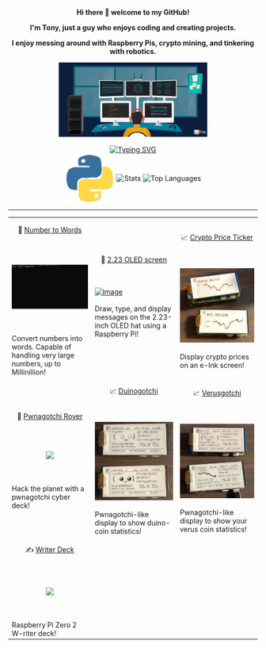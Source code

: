 <div align="center">
  <p><strong>Hi there 👋 welcome to my GitHub!</p>
  <p>I'm Tony, just a guy who enjoys coding and creating projects.</p> 
  <p>I enjoy messing around with Raspberry Pis, crypto mining, and tinkering with robotics. </strong></p>
  <p align="center">
  <img alt="Coding GIF" width="300" height="auto" src="assets/coding.gif"/>
  </p>
  <a href="https://git.io/typing-svg"><img src="https://readme-typing-svg.demolab.com?font=Fira+Code&weight=700&size=30&pause=1000&color=4FBFF7&center=true&vCenter=true&width=435&lines=Welcome!;Check+out+my+repos!" alt="Typing SVG" /></a>
</div>

<!--




  -->

<div align="center">
  <img align="center" alt="Coding GIF" width="100" height="auto" src="assets/python.gif"/>
  <img align="center" src="http://github-profile-summary-cards.vercel.app/api/cards/stats?username=frogCaller&theme=transparent" height="180em" alt="Stats"/>
  <img align="center" src="https://github-readme-stats.vercel.app/api/top-langs?username=frogCaller&hide_border=true&no-bg=true&no-frame=true&layout=compact&theme=transparent&hide=html,css,jupyter%20notebook,pug,jinja" alt="Top Languages"/>
</div>

---

|   |   |   |
| --- | --- | --- | 
|<p align="center"> 💯 [Number to Words](https://github.com/frogCaller/number-to-words)</p><br><br /> <p align="center"><a href="https://github.com/frogCaller/number-to-words"><img src="https://raw.githubusercontent.com/frogCaller/number-to-words/main/images/num2words.gif" width="300" height="auto"></a></p><br><br /> Convert numbers into words. Capable of handling very large numbers, up to Millinillion! |<p align="center"> 📝 [2.23 OLED screen](https://github.com/frogCaller/2.23inch)</p><br><br /> [![image](https://github.com/frogCaller/2.23inch/blob/main/images/draw.gif)](https://github.com/frogCaller/2.23inch)<br><br /> Draw, type, and display messages on the 2.23-inch OLED hat using a Raspberry Pi! <br><br />|<p align="center"> 📈 [Crypto Price Ticker](https://github.com/frogCaller/e-ink-ticker)</p> <br><br /> <a href="https://github.com/frogCaller/e-ink-ticker"><img src="https://github.com/frogCaller/e-ink-ticker/blob/main/images/e-ink-display.jpeg" width="500" height="auto"></a><br><br /> Display crypto prices on an e-Ink screen! |
|<p align="center"> 🤖 [Pwnagotchi Rover](https://github.com/frogCaller/pwnagotchi-rover)</p><br><br /> <p align="center"><a href="https://github.com/frogCaller/pwnagotchi-rover"><img src="https://github.com/frogCaller/pwnagotchi-rover/blob/main/images/pwnagotchiRover1.jpg" width="320" height="auto"></a></p><br><br /> Hack the planet with a pwnagotchi cyber deck! |<p align="center"> 📈 [Duinogotchi](https://github.com/frogCaller/duinogotchi)</p><br><br /> <a href="https://github.com/frogCaller/duinogotchi"><img src="https://github.com/frogCaller/duinogotchi/blob/main/images/duino_gotchi.jpeg" width="300" height="auto"></a><br><br /> Pwnagotchi-like display to show duino-coin statistics! |<p align="center"> 📈 [Verusgotchi](https://github.com/frogCaller/verusgotchi)</p><br><br /> <a href="https://github.com/frogCaller/verusgotchi"><img src="https://github.com/frogCaller/verusgotchi/blob/main/images/verusgotchi.jpeg" width="310" height="auto"></a><br><br /> Pwnagotchi-like display to show your verus coin statistics! |
|<p align="center"> ✍️ [Writer Deck](https://github.com/frogCaller/1.44in-LCD)</p><br><br /> <p align="center"><a href="https://github.com/frogCaller/1.44in-LCD"><img src="https://github.com/frogCaller/1.44in-LCD/blob/main/images/writerDeck.gif" width="280" height="auto"></a></p><br><br /> Raspberry Pi Zero 2 W-riter deck! | | |
<!--
<div align="center">
 <p>Visits: </p> <img src="https://profile-counter.glitch.me/frogCaller/count.svg">
</div>
  -->
